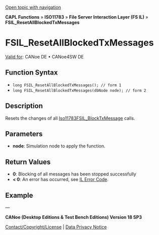 [Open topic with navigation](../../../../../../CANoeDEFamily.htm#Topics/CAPLFunctions/ISO11783/ISOInteractionLayerFS/Functions/CAPLfunctionIso11783FSILResetAllBlockedTxMessages.md)

**CAPL Functions** » **ISO11783** » **File Server Interaction Layer (FS IL)** » **FSIL_ResetAllBlockedTxMessages**

# FSIL_ResetAllBlockedTxMessages

[Valid for](../../../../Shared/FeatureAvailability.md): CANoe DE • CANoe4SW DE

## Function Syntax

- `long FSIL_ResetAllBlockedTxMessages(); // form 1`
- `long FSIL_ResetAllBlockedTxMessages(dbNode node); // form 2`

## Description

Resets the changes of all [Iso11783FSIL_BlockTxMessage](CAPLfunctionIso11783FSILBlockTxMessage.md) calls.

## Parameters

- **node**: Simulation node to apply the function.

## Return Values

- **0**: Blocking of all messages has been stopped successfully
- **< 0**: An error has occurred, see [IL Error Code](../../../CAPLfunctionsISOj1939ErrorCodes.md).

## Example

—

**CANoe (Desktop Editions & Test Bench Editions) Version 18 SP3**

[Contact/Copyright/License](../../../../Shared/ContactCopyrightLicense.md) | [Data Privacy Notice](https://www.vector.com/int/en/company/get-info/privacy-policy/)
